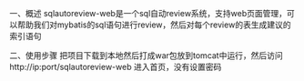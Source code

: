 一、概述
sqlautoreview-web是一个sql自动review系统，支持web页面管理，可以帮助我们对mybatis的sql语句进行review，然后对每个review的表生成建议的索引语句

二、使用步骤
把项目下载到本地然后打成war包放到tomcat中运行，然后访问http://ip:port/sqlautoreview-web 进入首页，没有设置密码
